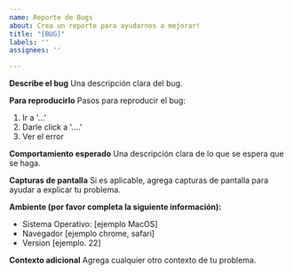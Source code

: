 ```yaml
---
name: Reporte de Bugs
about: Crea un reporte para ayudarnos a mejorar!
title: "[BUG]"
labels: ''
assignees: ''

---
```


**Describe el bug**
Una descripción clara del bug.

**Para reproducirlo**
Pasos para reproducir el bug:
1. Ir a '...'
2. Darle click a '....'
3. Ver el error

**Comportamiento esperado**
Una descripción clara de lo que se espera que se haga.

**Capturas de pantalla**
Si es aplicable, agrega capturas de pantalla para ayudar a explicar tu problema.

**Ambiente (por favor completa la siguiente información):**
 - Sistema Operativo: [ejemplo MacOS]
 - Navegador [ejemplo chrome, safari]
 - Version [ejemplo. 22]


**Contexto adicional**
Agrega cualquier otro contexto de tu problema.
